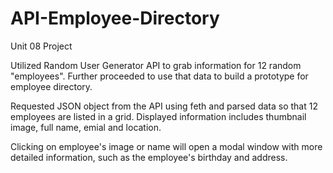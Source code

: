 # API-Employee-Directory
 
Unit 08 Project

Utilized Random User Generator API to grab information for 12 random "employees". Further proceeded to use that data to build a prototype for employee directory. 

Requested JSON object from the API using feth and parsed data so that 12 employees are listed in a grid. Displayed information includes thumbnail image, full name, emial and location.

Clicking on employee's image or name will open a modal window with more detailed information, such as the employee's birthday and address. 
